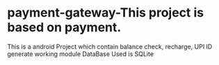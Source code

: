 # payment-gateway-This project is based on payment.
This is a android Project which contain balance check, recharge, UPI ID generate working  module 
DataBase Used is SQLite
